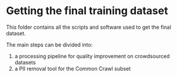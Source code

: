 # Getting the final training dataset

This folder contains all the scripts and software used to get the final dataset. 

The main steps can be divided into:
1. a processing pipeline for quality improvement on crowdsourced datasets
2. a PII removal tool for the Common Crawl subset


